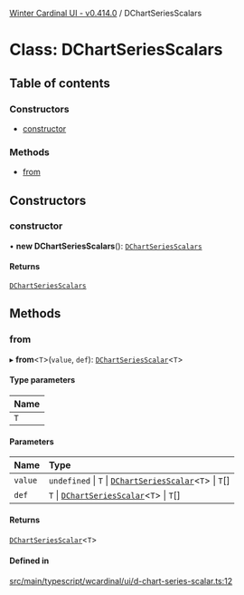 [Winter Cardinal UI - v0.414.0](../index.md) / DChartSeriesScalars

# Class: DChartSeriesScalars

## Table of contents

### Constructors

- [constructor](DChartSeriesScalars.md#constructor)

### Methods

- [from](DChartSeriesScalars.md#from)

## Constructors

### constructor

• **new DChartSeriesScalars**(): [`DChartSeriesScalars`](DChartSeriesScalars.md)

#### Returns

[`DChartSeriesScalars`](DChartSeriesScalars.md)

## Methods

### from

▸ **from**\<`T`\>(`value`, `def`): [`DChartSeriesScalar`](../index.md#dchartseriesscalar)\<`T`\>

#### Type parameters

| Name |
| :------ |
| `T` |

#### Parameters

| Name | Type |
| :------ | :------ |
| `value` | `undefined` \| `T` \| [`DChartSeriesScalar`](../index.md#dchartseriesscalar)\<`T`\> \| `T`[] |
| `def` | `T` \| [`DChartSeriesScalar`](../index.md#dchartseriesscalar)\<`T`\> \| `T`[] |

#### Returns

[`DChartSeriesScalar`](../index.md#dchartseriesscalar)\<`T`\>

#### Defined in

[src/main/typescript/wcardinal/ui/d-chart-series-scalar.ts:12](https://github.com/winter-cardinal/winter-cardinal-ui/blob/v0.414.0/src/main/typescript/wcardinal/ui/d-chart-series-scalar.ts#L12)
